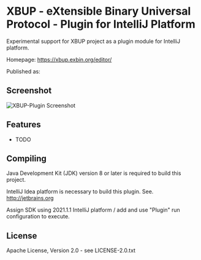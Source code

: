 XBUP - eXtensible Binary Universal Protocol - Plugin for IntelliJ Platform
==========================================================================

Experimental support for XBUP project as a plugin module for IntelliJ platform.

Homepage: https://xbup.exbin.org/editor/  

Published as:   

Screenshot
----------

![XBUP-Plugin Screenshot](images/intellij-screenshot.png?raw=true)

Features
--------

  * TODO

Compiling
---------

Java Development Kit (JDK) version 8 or later is required to build this project.

IntelliJ Idea platform is necessary to build this plugin. See. http://jetbrains.org  

Assign SDK using 2021.1.1 IntelliJ platform / add and use "Plugin" run configuration to execute.

License
-------

Apache License, Version 2.0 - see LICENSE-2.0.txt
